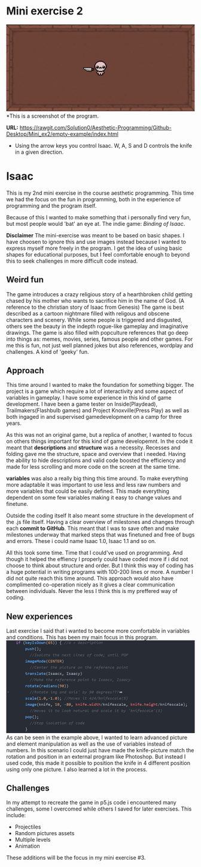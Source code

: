 # Mini exercise 2

![alt text](https://github.com/Solution0/Aesthetic-Programming/blob/Github-Desktop/Mini_ex2/Isaaccode.JPG?raw=true)
*This is a screenshot of the program. 

**URL:** https://rawgit.com/Solution0/Aesthetic-Programming/Github-Desktop/Mini_ex2/empty-example/index.html
- Using the arrow keys you control Isaac. W, A, S and D controls the knife in a given direction.

# Isaac
This is my 2nd mini exercise in the course aesthetic programming.
This time we had the focus on the fun in programming, both in the experience of programming and the program itself.

Because of this I wanted to make something that i personally find very fun, but most people would 'bat' an eye at.
The indie game: *Binding of Isaac*.

**Disclaimer** 
The mini-exercise was meant to be based on basic shapes. I have choosen to ignore this and use images instead because I wanted to express myself more freely in the program. I get the idea of using basic shapes for educational purposes, but I feel comfortable enough to beyond this to seek challenges in more difficult code instead. 

## Weird fun
The game introduces a crazy religious story of a hearthbroken child getting chased by his mother who wants to sacrifice him in the name of God. (A reference to the christian story of Isaac from Genesis)
The game is best described as a cartoon nightmare filled with religous and obscene characters and scenery. While some people is triggered and disgusted, others see the beauty in the indepth rogue-like gameplay and imaginative drawings. The game is also filled with popculture references that go deep into things as: memes, movies, series, famous people and other games. For me this is fun, not just well planned jokes but also references, wordplay and challenges. A kind of 'geeky' fun. 

## Approach
This time around I wanted to make the foundation for something bigger. The project is a game which require a lot of interactivity and some aspect of variables in gameplay. I have some experience in this kind of game development. I have been a game tester on Inside(Playdead), Trailmakers(Flashbulb games) and Project Knoxville(Press Play) as well as both ingaged in and supervised gamedevelopment on a camp for three years.

As this was not an original game, but a replica of another, I wanted to focus on others things important for this kind of game developemnt. In the code it meant that **descriptions** and **structure** was a necessity. Recesses and folding gave me the structure, space and overview that i needed. Having the ability to hide descriptions and valid code boosted the efficiency and made for less scrolling and more code on the screen at the same time. 

**variables** was also a really big thing this time around. To make everything more adaptable it was important to use less and less raw numbers and more variables that could be easily defined. This made everything dependent on some few variables making it easy to change values and finetune. 

Outside the coding itself It also meant some structure in the development of the .js file itself. Having a clear overview of milestones and changes through each **commit to GitHub**. This meant that I was to save often and make milestones underway that marked steps that was finetuned and free of bugs and errors. These i could name Isaac 1.0, Isaac 1.1 and so on.

All this took some time. Time that I could've used on programming. And though it helped the effiency I properly could have coded more if i did not choose to think about structure and order. But I think this way of coding has a huge potential in writing programs with 100-200 lines or more. A number I did not quite reach this time around. This approach would also have complimented co-operation nicely as it gives a clear communication between individuals. Never the less I think this is my preffered way of coding. 


## New experiences
Last exercise I said that i wanted to become more comfortable in variables and conditions. This has been my main focus in this program. 
![alt text](https://github.com/Solution0/Aesthetic-Programming/blob/Github-Desktop/Mini_ex2/Code.JPG?raw=true)
As can be seen in the example above, I wanted to learn advanced picture and element manipulation as well as the use of variables instead of numbers. In this scenario I could just have made the knife-picture match the rotation and position in an external program like Photoshop. But instead I used code, this made it possible to position the knife in 4 different position using only one picture. I also learned a lot in the process.

## Challenges
In my attempt to recreate the game in p5.js code i encountered many challenges, some I overcomed while others I saved for later exercises. This include:
- Projectiles
- Random pictures assets
- Multiple levels
- Animation

These additions will be the focus in my mini exercise #3. 
